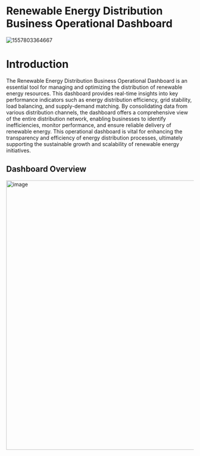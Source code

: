 # Renewable Energy Distribution Business Operational Dashboard

![1557803364667](https://github.com/Oladipupo09/Renewable-Energy-Business-Operation-Dashboard/assets/133363227/f56ad761-8524-412f-b56a-0bf087ea0794)

# Introduction

The Renewable Energy Distribution Business Operational Dashboard is an essential tool for managing and optimizing the distribution of renewable energy resources. 
This dashboard provides real-time insights into key performance indicators such as energy distribution efficiency, grid stability, load balancing, and supply-demand matching. 
By consolidating data from various distribution channels, the dashboard offers a comprehensive view of the entire distribution network, enabling businesses to identify inefficiencies, monitor performance, and ensure reliable delivery of renewable energy. 
This operational dashboard is vital for enhancing the transparency and efficiency of energy distribution processes, ultimately supporting the sustainable growth and scalability of renewable energy initiatives.

## Dashboard Overview

<img width="723" alt="image" src="https://github.com/Oladipupo09/Renewable-Energy-Business-Operational-Dashboard/assets/133363227/3becba20-dcc9-43ab-91e1-19d1f7362408">



